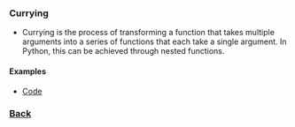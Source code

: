 ### Currying
- Currying is the process of transforming a function that takes multiple arguments into a series of functions that each take a single argument. In Python, this can be achieved through nested functions.

#### Examples
- [Code](multiply.py)


### [Back](../../README.md)